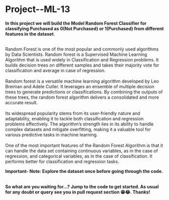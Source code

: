 # Project--ML-13



<table>

**In this project we will build the Model Random Forest Classifier for classifying Purchased as 0(Not Purchased) or 1(Purchased) from different features in the dataset**.<br></br>  

Random Forest is one of the most popular and commonly used algorithms by Data Scientists. Random forest is a Supervised Machine Learning Algorithm that is used widely in Classification and Regression problems. It builds decision trees on different samples and takes their majority vote for classification and average in case of regression.<br></br>
Random forest is a versatile machine learning algorithm developed by Leo Breiman and Adele Cutler. It leverages an ensemble of multiple decision trees to generate predictions or classifications. By combining the outputs of these trees, the random forest algorithm delivers a consolidated and more accurate result.<br></br>
Its widespread popularity stems from its user-friendly nature and adaptability, enabling it to tackle both classification and regression problems effectively. The algorithm’s strength lies in its ability to handle complex datasets and mitigate overfitting, making it a valuable tool for various predictive tasks in machine learning.<br></br>
One of the most important features of the Random Forest Algorithm is that it can handle the data set containing continuous variables, as in the case of regression, and categorical variables, as in the case of classification. It performs better for classification and regression tasks. 


**Important- Note: Explore the dataset once before going through the code.**

</table>


**So what are you waiting for...? Jump to the code to get started. As usual for any doubt or query see you in pull request section 😁😂. Thanks!**
